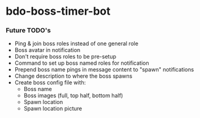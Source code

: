 # bdo-boss-timer-bot

### Future TODO's

- Ping & join boss roles instead of one general role
- Boss avatar in notification
- Don't require boss roles to be pre-setup
- Command to set up boss named roles for notification
- Prepend boss name pings in message content to "spawn" notifications
- Change description to where the boss spawns
- Create boss config file with:
  - Boss name
  - Boss images (full, top half, bottom half)
  - Spawn location
  - Spawn location picture